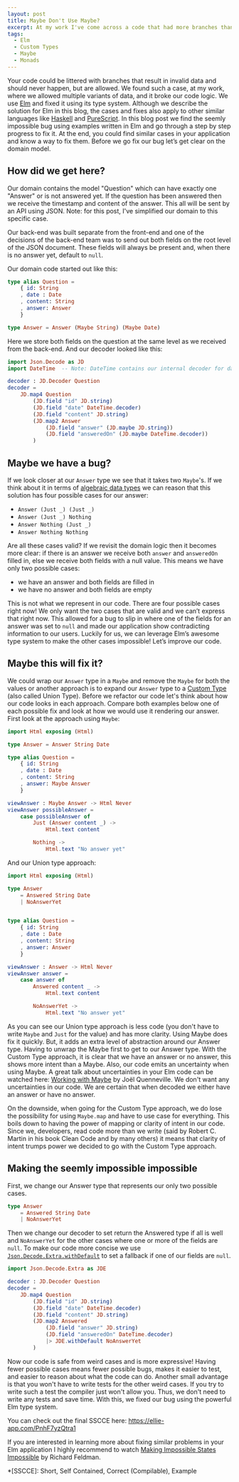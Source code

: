 ```yaml
---
layout: post
title: Maybe Don't Use Maybe?
excerpt: At my work I've come across a code that had more branches than were possible in the logic of the domain.
tags:
  - Elm
  - Custom Types
  - Maybe
  - Monads
---
```


Your code could be littered with branches that result in invalid data and should
never happen, but are allowed. We found such a case, at my work, where we allowed
multiple variants of data, and it broke our code logic. We use [Elm][1] and fixed
it using its type system. Although we describe the solution for Elm in this blog,
the cases and fixes also apply to other similar languages like [Haskell][2] and
[PureScript][3]. In this blog post we find the seemly impossible bug using
examples written in Elm and go through a step by step progress to fix it. At the
end, you could find similar cases in your application and know a way to fix
them. Before we go fix our bug let’s get clear on the domain model.

## How did we get here?

Our domain contains the model "Question" which can have exactly one "Answer" or
is not answered yet. If the question has been answered then we receive the
timestamp and content of the answer. This all will be sent by an API using JSON.
Note: for this post, I've simplified our domain to this specific case.

Our back-end was built separate from the front-end and one of the decisions of
the back-end team was to send out both fields on the root level of the JSON
document. These fields will always be present and, when there is no answer yet,
default to `null`.

Our domain code started out like this:

```elm
type alias Question =
    { id: String
    , date : Date
    , content: String
    , answer: Answer
    }

type Answer = Answer (Maybe String) (Maybe Date)
```

Here we store both fields on the question at the same level as we received from
the back-end. And our decoder looked like this:

```elm
import Json.Decode as JD
import DateTime  -- Note: DateTime contains our internal decoder for dates

decoder : JD.Decoder Question
decoder =
    JD.map4 Question
        (JD.field "id" JD.string)
        (JD.field "date" DateTime.decoder)
        (JD.field "content" JD.string)
        (JD.map2 Answer
            (JD.field "answer" (JD.maybe JD.string))
            (JD.field "answeredOn" (JD.maybe DateTime.decoder))
		)
```

## Maybe we have a bug?

If we look closer at our `Answer` type we see that it takes two `Maybe`'s. If we
think about it in terms of [algebraic data types][4] we can reason that this
solution has four possible cases for our answer:

- `Answer (Just _) (Just _)`
- `Answer (Just _) Nothing`
- `Answer Nothing (Just _)`
- `Answer Nothing Nothing`

Are all these cases valid? If we revisit the domain logic then it becomes more
clear: if there is an answer we receive both `answer` and `answeredOn` filled
in, else we receive both fields with a null value. This means we have only two
possible cases:

- we have an answer and both fields are filled in
- we have no answer and both fields are empty

This is not what we represent in our code. There are four possible cases right
now! We only want the two cases that are valid and we can’t express that right
now. This allowed for a bug to slip in where one of the fields for an answer
was set to `null` and made our application show contradicting
information to our users. Luckily for us, we can leverage Elm’s awesome type
system to make the other cases impossible! Let’s improve our code.

## Maybe this will fix it?

We could wrap our `Answer` type in a `Maybe` and remove the `Maybe` for both the
values or another approach is to expand our `Answer` type to a [Custom Type][5]
(also called Union Type). Before we refactor our code let's think about how our
code looks in each approach. Compare both examples below one of each possible
fix and look at how we would use it rendering our answer. First look at the
approach using `Maybe`:

```elm
import Html exposing (Html)

type Answer = Answer String Date

type alias Question =
    { id: String
    , date : Date
    , content: String
    , answer: Maybe Answer
    }

viewAnswer : Maybe Answer -> Html Never
viewAnswer possibleAnswer =
    case possibleAnswer of
        Just (Answer content _) ->
            Html.text content

        Nothing ->
            Html.text "No answer yet"
```

And our Union type approach:

```elm
import Html exposing (Html)

type Answer
    = Answered String Date
    | NoAnswerYet


type alias Question =
    { id: String
    , date : Date
    , content: String
    , answer: Answer
    }

viewAnswer : Answer -> Html Never
viewAnswer answer =
    case answer of
        Answered content _ ->
            Html.text content

        NoAnswerYet ->
            Html.text "No answer yet"
```

As you can see our Union type approach is less code (you don't have to write
`Maybe` and `Just` for the value) and has more clarity. Using Maybe does fix it
quickly. But, it adds an extra level of abstraction around our Answer type.
Having to unwrap the Maybe first to get to our Answer type. With the Custom Type
approach, it is clear that we have an answer or no answer, this shows more
intent than a Maybe. Also, our code emits an uncertainty when using Maybe. A
great talk about uncertainties in your Elm code can be watched here:
[Working with Maybe][6] by Joël Quenneville. We don't want any uncertainties in
our code. We are certain that when decoded we either have an answer or have no
answer.

On the downside, when going for the Custom Type approach, we do lose the
possibility for using `Maybe.map` and have to use case for everything. This boils
down to having the power of mapping or clarity of intent in our code. Since we,
developers, read code more than we write (said by Robert C. Martin in his book
Clean Code and by many others) it means that clarity of intent trumps power
we decided to go with the Custom Type approach.

## Making the seemly impossible impossible

First, we change our Answer type that represents our only two possible cases.


```elm
type Answer
    = Answered String Date
    | NoAnswerYet
```

Then we change our decoder to set return the Answered type if all is well and
`NoAnswerYet` for the other cases where one or more of the fields are `null`.
To make our code more concise we use [`Json.Decode.Extra.withDefault`][7] to set
a fallback if one of our fields are `null`.

```elm
import Json.Decode.Extra as JDE

decoder : JD.Decoder Question
decoder =
    JD.map4 Question
        (JD.field "id" JD.string)
        (JD.field "date" DateTime.decoder)
        (JD.field "content" JD.string)
        (JD.map2 Answered
            (JD.field "answer" JD.string)
            (JD.field "answeredOn" DateTime.decoder)
            |> JDE.withDefault NoAnswerYet
        )
```

Now our code is safe from weird cases and is more expressive! Having fewer
possible cases means fewer possible bugs, makes it easier to test, and easier
to reason about what the code can do. Another small advantage is that you won't
have to write tests for the other weird cases. If you try to write such a test
the compiler just won't allow you. Thus, we don't need to write any tests and
save time. With this, we fixed our bug using the powerful Elm type system.

You can check out the final SSCCE here:
<https://ellie-app.com/PnhF7yzQtra1>

If you are interested in learning more about fixing similar problems in your Elm
application I highly recommend to watch [Making Impossible States Impossible][8]
by Richard Feldman.

*[SSCCE]: Short, Self Contained, Correct (Compilable), Example

[1]: http://elm-lang.org/
[2]: https://www.haskell.org/
[3]: http://www.purescript.org/
[4]: https://codewords.recurse.com/issues/three/algebra-and-calculus-of-algebraic-data-types
[5]: https://guide.elm-lang.org/types/custom_types.html
[6]: https://youtu.be/43eM4kNbb6c
[7]: http://package.elm-lang.org/packages/elm-community/json-extra/2.7.0/Json-Decode-Extra#withDefault
[8]: https://youtu.be/IcgmSRJHu_8
